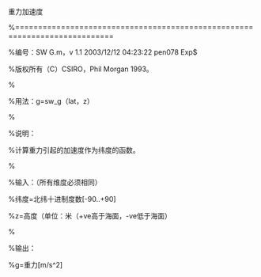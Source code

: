 重力加速度

%===========================================================================

%编号：SW G.m，v 1.1 2003/12/12 04:23:22 pen078 Exp$

%版权所有（C）CSIRO，Phil Morgan 1993。

%

%用法：g=sw_g（lat，z）

%

%说明：

%计算重力引起的加速度作为纬度的函数。

%

%输入：（所有维度必须相同）

%纬度=北纬十进制度数[-90..+90]

%z=高度（单位：米（+ve高于海面，-ve低于海面）

%

%输出：

%g=重力[m/s^2]
